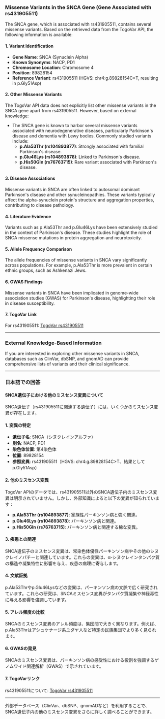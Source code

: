 ### Missense Variants in the SNCA Gene (Gene Associated with rs431905511)
The SNCA gene, which is associated with rs431905511, contains several missense variants. Based on the retrieved data from the TogoVar API, the following information is available:

#### 1. **Variant Identification**
- **Gene Name**: SNCA (Synuclein Alpha)
- **Known Synonyms**: NACP, PD1
- **Chromosome Location**: Chromosome 4
- **Position**: 89828154
- **Reference Variant**: rs431905511 (HGVS: chr4:g.89828154C>T, resulting in p.Gly51Asp)

#### 2. **Other Missense Variants**
The TogoVar API data does not explicitly list other missense variants in the SNCA gene apart from rs431905511. However, based on external knowledge:
- The SNCA gene is known to harbor several missense variants associated with neurodegenerative diseases, particularly Parkinson's disease and dementia with Lewy bodies. Commonly studied variants include:
  - **p.Ala53Thr (rs104893877)**: Strongly associated with familial Parkinson's disease.
  - **p.Glu46Lys (rs104893878)**: Linked to Parkinson's disease.
  - **p.His50Gln (rs76763715)**: Rare variant associated with Parkinson's disease.

#### 3. **Disease Associations**
Missense variants in SNCA are often linked to autosomal dominant Parkinson's disease and other synucleinopathies. These variants typically affect the alpha-synuclein protein's structure and aggregation properties, contributing to disease pathology.

#### 4. **Literature Evidence**
Variants such as p.Ala53Thr and p.Glu46Lys have been extensively studied in the context of Parkinson's disease. These studies highlight the role of SNCA missense mutations in protein aggregation and neurotoxicity.

#### 5. **Allele Frequency Comparison**
The allele frequencies of missense variants in SNCA vary significantly across populations. For example, p.Ala53Thr is more prevalent in certain ethnic groups, such as Ashkenazi Jews.

#### 6. **GWAS Findings**
Missense variants in SNCA have been implicated in genome-wide association studies (GWAS) for Parkinson's disease, highlighting their role in disease susceptibility.

#### 7. **TogoVar Link**
For rs431905511: [TogoVar rs431905511](https://togovar.org/variant/rs431905511)

---

### External Knowledge-Based Information
If you are interested in exploring other missense variants in SNCA, databases such as ClinVar, dbSNP, and gnomAD can provide comprehensive lists of variants and their clinical significance.

---

### 日本語での回答
#### SNCA遺伝子における他のミスセンス変異について
SNCA遺伝子（rs431905511に関連する遺伝子）には、いくつかのミスセンス変異が存在します。

#### 1. **変異の特定**
- **遺伝子名**: SNCA（シヌクレインアルファ）
- **別名**: NACP, PD1
- **染色体位置**: 第4染色体
- **位置**: 89828154
- **参照変異**: rs431905511（HGVS: chr4:g.89828154C>T、結果としてp.Gly51Asp）

#### 2. **他のミスセンス変異**
TogoVar APIのデータでは、rs431905511以外のSNCA遺伝子内のミスセンス変異は明示されていません。しかし、外部知識によると以下の変異が知られています：
- **p.Ala53Thr (rs104893877)**: 家族性パーキンソン病と強く関連。
- **p.Glu46Lys (rs104893878)**: パーキンソン病と関連。
- **p.His50Gln (rs76763715)**: パーキンソン病と関連する稀な変異。

#### 3. **疾患との関連**
SNCA遺伝子のミスセンス変異は、常染色体優性パーキンソン病やその他のシヌクレイノパチーと関連しています。これらの変異は、α-シヌクレインタンパク質の構造や凝集特性に影響を与え、疾患の病理に寄与します。

#### 4. **文献証拠**
p.Ala53Thrやp.Glu46Lysなどの変異は、パーキンソン病の文脈で広く研究されています。これらの研究は、SNCAミスセンス変異がタンパク質凝集や神経毒性に与える影響を強調しています。

#### 5. **アレル頻度の比較**
SNCAのミスセンス変異のアレル頻度は、集団間で大きく異なります。例えば、p.Ala53Thrはアシュケナージ系ユダヤ人など特定の民族集団でより多く見られます。

#### 6. **GWASの発見**
SNCAのミスセンス変異は、パーキンソン病の感受性における役割を強調するゲノムワイド関連解析（GWAS）で示されています。

#### 7. **TogoVarリンク**
rs431905511について: [TogoVar rs431905511](https://togovar.org/variant/rs431905511)

---

外部データベース（ClinVar、dbSNP、gnomADなど）を利用することで、SNCA遺伝子内の他のミスセンス変異をさらに詳しく調べることができます。